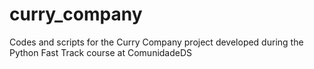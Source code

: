 # curry_company
Codes and scripts for the Curry Company project developed during the Python Fast Track course at ComunidadeDS
